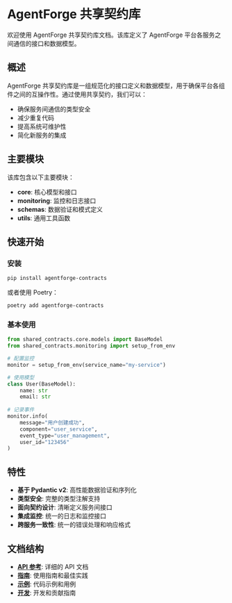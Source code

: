 # AgentForge 共享契约库

欢迎使用 AgentForge 共享契约库文档。该库定义了 AgentForge 平台各服务之间通信的接口和数据模型。

## 概述

AgentForge 共享契约库是一组规范化的接口定义和数据模型，用于确保平台各组件之间的互操作性。通过使用共享契约，我们可以：

- 确保服务间通信的类型安全
- 减少重复代码
- 提高系统可维护性
- 简化新服务的集成

## 主要模块

该库包含以下主要模块：

- **core**: 核心模型和接口
- **monitoring**: 监控和日志接口
- **schemas**: 数据验证和模式定义
- **utils**: 通用工具函数

## 快速开始

### 安装

```bash
pip install agentforge-contracts
```

或者使用 Poetry：

```bash
poetry add agentforge-contracts
```

### 基本使用

```python
from shared_contracts.core.models import BaseModel
from shared_contracts.monitoring import setup_from_env

# 配置监控
monitor = setup_from_env(service_name="my-service")

# 使用模型
class User(BaseModel):
    name: str
    email: str
    
# 记录事件
monitor.info(
    message="用户创建成功",
    component="user_service",
    event_type="user_management",
    user_id="123456"
)
```

## 特性

- **基于 Pydantic v2**: 高性能数据验证和序列化
- **类型安全**: 完整的类型注解支持
- **面向契约设计**: 清晰定义服务间接口
- **集成监控**: 统一的日志和监控接口
- **跨服务一致性**: 统一的错误处理和响应格式

## 文档结构

- **[API 参考](api/index.md)**: 详细的 API 文档
- **[指南](guides/index.md)**: 使用指南和最佳实践
- **[示例](examples/index.md)**: 代码示例和用例
- **[开发](development/index.md)**: 开发和贡献指南
